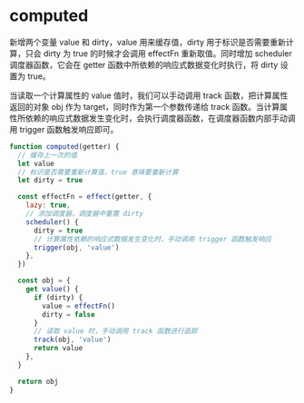 # computed

新增两个变量 value 和 dirty，value 用来缓存值，dirty 用于标识是否需要重新计算，只会 dirty 为 true 的时候才会调用 effectFn 重新取值。同时增加 scheduler 调度器函数，它会在 getter 函数中所依赖的响应式数据变化时执行，将 dirty 设置为 true。

当读取一个计算属性的 value 值时，我们可以手动调用 track 函数，把计算属性返回的对象 obj 作为 target，同时作为第一个参数传递给 track 函数。当计算属性所依赖的响应式数据发生变化时，会执行调度器函数，在调度器函数内部手动调用 trigger 函数触发响应即可。

```js
function computed(getter) {
  // 缓存上一次的值
  let value
  // 标识是否需要重新计算值，true 意味要重新计算
  let dirty = true

  const effectFn = effect(getter, {
    lazy: true,
    // 添加调度器，调度器中重置 dirty
    scheduler() {
      dirty = true
      // 计算属性依赖的响应式数据发生变化时，手动调用 trigger 函数触发响应
      trigger(obj, 'value')
    },
  })

  const obj = {
    get value() {
      if (dirty) {
        value = effectFn()
        dirty = false
      }
      // 读取 value 时，手动调用 track 函数进行追踪
      track(obj, 'value')
      return value
    },
  }

  return obj
}
```

